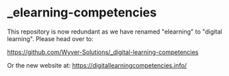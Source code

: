 # _elearning-competencies

This repository is now redundant as we have renamed "elearning" to "digital learning". Please head over to:

https://github.com/Wyver-Solutions/_digital-learning-competencies

Or the new website at: https://digitallearningcompetencies.info/
